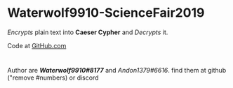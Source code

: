 # Waterwolf9910-ScienceFair2019

_Encrypts_ plain text into **Caeser Cypher** and _Decrypts_ it.


Code at [GitHub.com](https://Waterwolf9910/Waterwolf9910-ScienceFair2019)


#
#
#
Author are **_Waterwolf9910#8177_** and _Andon1379#6616_. find them at github ("remove #numbers) or discord
